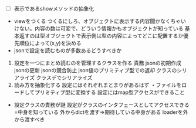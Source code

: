 - [ ] 表示であるshowメソッドの抽象化
 * viewをつくる
  つくるにしろ、オブジェクトに表示する内容聞かなくちゃいけない。内容の数は可変で、どういう情報かもオブジェクトが知っている
   基本返すのは型オブジェクトで表示側は型の内容によってどこに配置するか優先順位によって(x,y)を決める
 * jsonで設定を読むものが多数あるどうすべきか
  1. 設定を一つにまとめ読むのを管理するクラスを作る
   責務 jsonの初期作成
       jsonの更新
       jsonの競合防止
       json値のプリミティブ型での返却
       クラスのシリアライズ
       クラスデでシリアライズ
  2. 読み方を抽象化する
   設定にはそれぞれまとまりがあるはず
   ・ファイルをロードしてプリミティブ型に変換する
   設定にはmap型アクセスができること
 * 設定クラスの責務が謎
  設定がクラスのインタフェースとしてアクセスできる=中身を知っている
  外からdictを渡す=>期待している中身がある
  loaderを外から渡すべき
